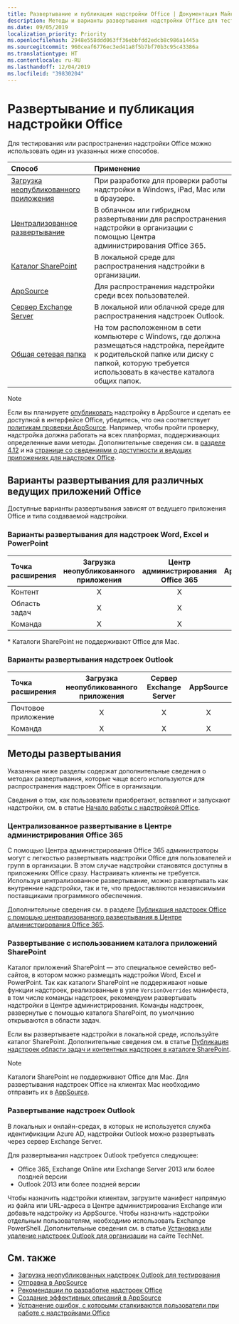 ```yaml
---
title: Развертывание и публикация надстройки Office | Документация Майкрософт
description: Методы и варианты развертывания надстройки Office для тестирования и распространения.
ms.date: 09/05/2019
localization_priority: Priority
ms.openlocfilehash: 2948e558ddd063ff36ebbfdd2edcb8c986a1445a
ms.sourcegitcommit: 960ceaf6776ec3ed41a8f5b7bf70b3c95c43386a
ms.translationtype: HT
ms.contentlocale: ru-RU
ms.lasthandoff: 12/04/2019
ms.locfileid: "39830204"
---
```

# <a name="deploy-and-publish-your-office-add-in"></a>Развертывание и публикация надстройки Office

Для тестирования или распространения надстройки Office можно использовать один из указанных ниже способов.

|**Способ**|**Применение**|
|:---------|:------------|
|[Загрузка неопубликованного приложения](../testing/test-debug-office-add-ins.md#sideload-an-office-add-in-for-testing)|При разработке для проверки работы надстройки в Windows, iPad, Mac или в браузере.|
|[Централизованное развертывание](centralized-deployment.md)|В облачном или гибридном развертывании для распространения надстройки в организации с помощью Центра администрирования Office 365.|
|[Каталог SharePoint](publish-task-pane-and-content-add-ins-to-an-add-in-catalog.md)|В локальной среде для распространения надстройки в организации.|
|[AppSource](/office/dev/store/submit-to-appsource-via-partner-center)|Для распространения надстройки среди всех пользователей.|
|[Сервер Exchange Server](#outlook-add-in-deployment)|В локальной или облачной среде для распространения надстроек Outlook.|
|[Общая сетевая папка](../testing/create-a-network-shared-folder-catalog-for-task-pane-and-content-add-ins.md)|На том расположенном в сети компьютере с Windows, где должна размещаться надстройка, перейдите к родительской папке или диску с папкой, которую требуется использовать в качестве каталога общих папок.|

> [!NOTE]
> Если вы планируете [опубликовать](../publish/publish.md) надстройку в AppSource и сделать ее доступной в интерфейсе Office, убедитесь, что она соответствует [политикам проверки AppSource](/office/dev/store/validation-policies). Например, чтобы пройти проверку, надстройка должна работать на всех платформах, поддерживающих определенные вами методы. Дополнительные сведения см. в [разделе 4.12](/office/dev/store/validation-policies#4-apps-and-add-ins-behave-predictably) и на [странице со сведениями о доступности и ведущих приложениях для надстроек Office](../overview/office-add-in-availability.md).

## <a name="deployment-options-by-office-host"></a>Варианты развертывания для различных ведущих приложений Office

Доступные варианты развертывания зависят от ведущего приложения Office и типа создаваемой надстройки.

### <a name="deployment-options-for-word-excel-and-powerpoint-add-ins"></a>Варианты развертывания для надстроек Word, Excel и PowerPoint

| Точка расширения | Загрузка неопубликованного приложения | Центр администрирования Office 365 |AppSource   | Каталог SharePoint\* |
|:----------------|:-----------:|:-----------------------:|:----------:|:--------------------:|
| Контент         | X           | X                       | X          | X                    |
| Область задач       | X           | X                       | X          | X                    |
| Команда         | X           | X                       | X          |                      |

&#42; Каталоги SharePoint не поддерживают Office для Mac.

### <a name="deployment-options-for-outlook-add-ins"></a>Варианты развертывания надстроек Outlook

| Точка расширения | Загрузка неопубликованного приложения | Сервер Exchange Server | AppSource    |
|:----------------|:-----------:|:---------------:|:------------:|
| Почтовое приложение        | X           | X               | X            |
| Команда         | X           | X               | X            |

## <a name="deployment-methods"></a>Методы развертывания

Указанные ниже разделы содержат дополнительные сведения о методах развертывания, которые чаще всего используются для распространения надстроек Office в организации.

Сведения о том, как пользователи приобретают, вставляют и запускают надстройки, см. в статье [Начало работы с надстройкой Office](https://support.office.com/en-ie/article/Start-using-your-Office-Add-in-82e665c4-6700-4b56-a3f3-ef5441996862?ui=en-US&rs=en-IE&ad=IE).

### <a name="centralized-deployment-via-the-office-365-admin-center"></a>Централизованное развертывание в Центре администрирования Office 365 

С помощью Центра администрирования Office 365 администраторы могут с легкостью развертывать надстройки Office для пользователей и групп в организации. В этом случае надстройки становятся доступны в приложениях Office сразу. Настраивать клиенты не требуется. Используя централизованное развертывание, можно развертывать как внутренние надстройки, так и те, что предоставляются независимыми поставщиками программного обеспечения.

Дополнительные сведения см. в разделе [Публикация надстроек Office с помощью централизованного развертывания в Центре администрирования Office 365](centralized-deployment.md).

### <a name="sharepoint-app-catalog-deployment"></a>Развертывание с использованием каталога приложений SharePoint

Каталог приложений SharePoint — это специальное семейство веб-сайтов, в котором можно размещать надстройки Word, Excel и PowerPoint. Так как каталоги SharePoint не поддерживают новые функции надстроек, реализованные в узле `VersionOverrides` манифеста, в том числе команды надстроек, рекомендуем развертывать надстройки в Центре администрирования. Команды надстроек, развернутые с помощью каталога SharePoint, по умолчанию открываются в области задач.

Если вы развертываете надстройки в локальной среде, используйте каталог SharePoint. Дополнительные сведения см. в статье [Публикация надстроек области задач и контентных надстроек в каталоге SharePoint](publish-task-pane-and-content-add-ins-to-an-add-in-catalog.md).

> [!NOTE]
> Каталоги SharePoint не поддерживают Office для Mac. Для развертывания надстроек Office на клиентах Mac необходимо отправить их в [AppSource](/office/dev/store/submit-to-the-office-store).

### <a name="outlook-add-in-deployment"></a>Развертывание надстроек Outlook

В локальных и онлайн-средах, в которых не используется служба идентификации Azure AD, надстройки Outlook можно развертывать через сервер Exchange Server.

Для развертывания надстроек Outlook требуется следующее:

- Office 365, Exchange Online или Exchange Server 2013 или более поздней версии
- Outlook 2013 или более поздней версии

Чтобы назначить надстройки клиентам, загрузите манифест напрямую из файла или URL-адреса в Центре администрирования Exchange или добавьте надстройку из AppSource. Чтобы назначить надстройки отдельным пользователям, необходимо использовать Exchange PowerShell. Дополнительные сведения см. в статье [Установка или удаление надстроек Outlook для организации](https://technet.microsoft.com/library/jj943752(v=exchg.150).aspx) на сайте TechNet.

## <a name="see-also"></a>См. также

- [Загрузка неопубликованных надстроек Outlook для тестирования](../testing/create-a-network-shared-folder-catalog-for-task-pane-and-content-add-ins.md)
- [Отправка в AppSource][AppSource]
- [Рекомендации по разработке надстроек Office](../design/add-in-design.md)
- [Создание эффективных описаний в AppSource](/office/dev/store/create-effective-office-store-listings)
- [Устранение ошибок, с которыми сталкиваются пользователи при работе с надстройками Office](../testing/testing-and-troubleshooting.md)

[AppSource]: /office/dev/store/submit-to-appsource-via-partner-center
[Office Add-in host and platform availability]: ../overview/office-add-in-availability
